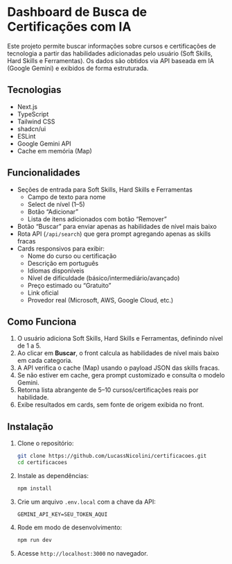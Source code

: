 # Dashboard de Busca de Certificações com IA

Este projeto permite buscar informações sobre cursos e certificações de tecnologia a partir das habilidades adicionadas pelo usuário (Soft Skills, Hard Skills e Ferramentas). Os dados são obtidos via API baseada em IA (Google Gemini) e exibidos de forma estruturada.

## Tecnologias

- Next.js
- TypeScript
- Tailwind CSS
- shadcn/ui
- ESLint
- Google Gemini API
- Cache em memória (Map)

## Funcionalidades

- Seções de entrada para Soft Skills, Hard Skills e Ferramentas
  - Campo de texto para nome
  - Select de nível (1–5)
  - Botão “Adicionar”
  - Lista de itens adicionados com botão “Remover”
- Botão “Buscar” para enviar apenas as habilidades de nível mais baixo
- Rota API (`/api/search`) que gera prompt agregando apenas as skills fracas
- Cards responsivos para exibir:
  - Nome do curso ou certificação
  - Descrição em português
  - Idiomas disponíveis
  - Nível de dificuldade (básico/intermediário/avançado)
  - Preço estimado ou “Gratuito”
  - Link oficial
  - Provedor real (Microsoft, AWS, Google Cloud, etc.)

## Como Funciona

1. O usuário adiciona Soft Skills, Hard Skills e Ferramentas, definindo nível de 1 a 5.
2. Ao clicar em **Buscar**, o front calcula as habilidades de nível mais baixo em cada categoria.
3. A API verifica o cache (Map) usando o payload JSON das skills fracas.
4. Se não estiver em cache, gera prompt customizado e consulta o modelo Gemini.
5. Retorna lista abrangente de 5–10 cursos/certificações reais por habilidade.
6. Exibe resultados em cards, sem fonte de origem exibida no front.

## Instalação

1. Clone o repositório:
   ```bash
   git clone https://github.com/LucassNicolini/certificacoes.git
   cd certificacoes
   ```
2. Instale as dependências:
   ```bash
   npm install
   ```
3. Crie um arquivo `.env.local` com a chave da API:
   ```env
   GEMINI_API_KEY=SEU_TOKEN_AQUI
   ```
4. Rode em modo de desenvolvimento:
   ```bash
   npm run dev
   ```
5. Acesse `http://localhost:3000` no navegador.

